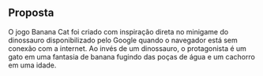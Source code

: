 ## Proposta
<p>O jogo Banana Cat foi criado com inspiração direta no minigame do dinossauro disponibilizado pelo Google quando o navegador está sem conexão com a internet. Ao invés de um dinossauro, o protagonista é um gato em uma fantasia de banana fugindo das poças de água e um cachorro em uma idade. </p>

